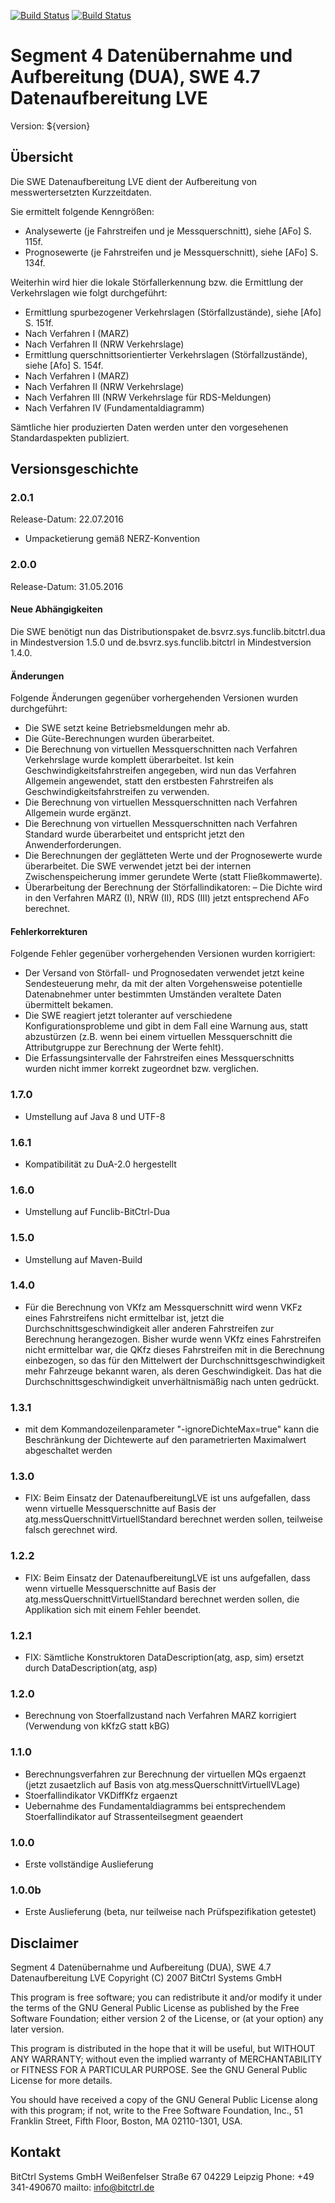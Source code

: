 [![Build Status](https://travis-ci.org/bitctrl/de.bsvrz.dua.dalve.svg?branch=master)](https://travis-ci.org/bitctrl/de.bsvrz.dua.dalve)
[![Build Status](https://api.bintray.com/packages/bitctrl/maven/de.bsvrz.dua.dalve/images/download.svg)](https://bintray.com/bitctrl/maven/de.bsvrz.dua.dalve)

# Segment 4 Datenübernahme und Aufbereitung (DUA), SWE 4.7 Datenaufbereitung LVE

Version: ${version}

## Übersicht

Die SWE Datenaufbereitung LVE dient der Aufbereitung von messwertersetzten Kurzzeitdaten.

Sie ermittelt folgende Kenngrößen:

  - Analysewerte (je Fahrstreifen und je Messquerschnitt), siehe [AFo] S. 115f.
  - Prognosewerte (je Fahrstreifen und je Messquerschnitt), siehe [AFo] S. 134f.

Weiterhin wird hier die lokale Störfallerkennung bzw. die Ermittlung der Verkehrslagen wie folgt
durchgeführt:

  - Ermittlung spurbezogener Verkehrslagen (Störfallzustände), siehe [Afo] S. 151f.
  - Nach Verfahren I (MARZ)
  - Nach Verfahren II (NRW Verkehrslage)
  - Ermittlung querschnittsorientierter Verkehrslagen (Störfallzustände), siehe [Afo] S. 154f.
  - Nach Verfahren I (MARZ)
  - Nach Verfahren II (NRW Verkehrslage)
  - Nach Verfahren III (NRW Verkehrslage für RDS-Meldungen)
  - Nach Verfahren IV (Fundamentaldiagramm)

Sämtliche hier produzierten Daten werden unter den vorgesehenen Standardaspekten publiziert.

## Versionsgeschichte

### 2.0.1

Release-Datum: 22.07.2016

- Umpacketierung gemäß NERZ-Konvention

### 2.0.0

Release-Datum: 31.05.2016

#### Neue Abhängigkeiten

Die SWE benötigt nun das Distributionspaket de.bsvrz.sys.funclib.bitctrl.dua in
Mindestversion 1.5.0 und de.bsvrz.sys.funclib.bitctrl in Mindestversion 1.4.0.

#### Änderungen

Folgende Änderungen gegenüber vorhergehenden Versionen wurden durchgeführt:

- Die SWE setzt keine Betriebsmeldungen mehr ab.
- Die Güte-Berechnungen wurden überarbeitet.
- Die Berechnung von virtuellen Messquerschnitten nach Verfahren Verkehrslage
  wurde komplett überarbeitet. Ist kein Geschwindigkeitsfahrstreifen angegeben,
  wird nun das Verfahren Allgemein angewendet, statt den erstbesten Fahrstreifen
  als Geschwindigkeitsfahrstreifen zu verwenden.
- Die Berechnung von virtuellen Messquerschnitten nach Verfahren Allgemein wurde
  ergänzt.
- Die Berechnung von virtuellen Messquerschnitten nach Verfahren Standard wurde
  überarbeitet und entspricht jetzt den Anwenderforderungen.
- Die Berechnungen der geglätteten Werte und der Prognosewerte wurde überarbeitet.
  Die SWE verwendet jetzt bei der internen Zwischenspeicherung immer gerundete
  Werte (statt Fließkommawerte).
- Überarbeitung der Berechnung der Störfallindikatoren:
   – Die Dichte wird in den Verfahren MARZ (I), NRW (II), RDS (III) jetzt
     entsprechend AFo berechnet.

#### Fehlerkorrekturen

Folgende Fehler gegenüber vorhergehenden Versionen wurden korrigiert:

- Der Versand von Störfall- und Prognosedaten verwendet jetzt keine Sendesteuerung
  mehr, da mit der alten Vorgehensweise potentielle Datenabnehmer unter bestimmten
  Umständen veraltete Daten übermittelt bekamen.
- Die SWE reagiert jetzt toleranter auf verschiedene Konfigurationsprobleme und
  gibt in dem Fall eine Warnung aus, statt abzustürzen (z.B. wenn bei einem virtuellen
  Messquerschnitt die Attributgruppe zur Berechnung der Werte fehlt).
- Die Erfassungsintervalle der Fahrstreifen eines Messquerschnitts wurden nicht immer
  korrekt zugeordnet bzw. verglichen.

### 1.7.0

- Umstellung auf Java 8 und UTF-8

### 1.6.1

- Kompatibilität zu DuA-2.0 hergestellt

### 1.6.0

- Umstellung auf Funclib-BitCtrl-Dua

### 1.5.0

- Umstellung auf Maven-Build

### 1.4.0

  - Für die Berechnung von VKfz am Messquerschnitt wird wenn VKFz eines Fahrstreifens nicht
    ermittelbar ist, jetzt die Durchschnittsgeschwindigkeit aller anderen Fahrstreifen zur
    Berechnung herangezogen. Bisher wurde wenn VKfz eines Fahrstreifen nicht ermittelbar war,    die
    QKfz dieses Fahrstreifen mit in die Berechnung einbezogen, so das für den Mittelwert der
    Durchschnittsgeschwindigkeit mehr Fahrzeuge bekannt waren, als deren Geschwindigkeit. Das hat
    die Durchschnittsgeschwindigkeit unverhältnismäßig nach unten gedrückt.

### 1.3.1

  - mit dem Kommandozeilenparameter "-ignoreDichteMax=true" kann die Beschränkung der Dichtewerte
    auf den parametrierten Maximalwert abgeschaltet werden

### 1.3.0

  - FIX: Beim Einsatz der DatenaufbereitungLVE ist uns aufgefallen, dass wenn virtuelle
    Messquerschnitte auf Basis der atg.messQuerschnittVirtuellStandard berechnet werden sollen,
    teilweise falsch gerechnet wird.

### 1.2.2

  - FIX: Beim Einsatz der DatenaufbereitungLVE ist uns aufgefallen, dass wenn virtuelle
    Messquerschnitte auf Basis der atg.messQuerschnittVirtuellStandard berechnet werden sollen, die
    Applikation sich mit einem Fehler beendet.

### 1.2.1

  - FIX: Sämtliche Konstruktoren DataDescription(atg, asp, sim) ersetzt durch
     DataDescription(atg, asp)

### 1.2.0

  - Berechnung von Stoerfallzustand nach Verfahren MARZ korrigiert (Verwendung von kKfzG statt kBG)

### 1.1.0

  - Berechnungsverfahren zur Berechnung der virtuellen MQs ergaenzt (jetzt zusaetzlich auf Basis von
    atg.messQuerschnittVirtuellVLage)
  - Stoerfallindikator VKDiffKfz ergaenzt
  - Uebernahme des Fundamentaldiagramms bei entsprechendem Stoerfallindikator auf
    Strassenteilsegment geaendert

### 1.0.0

  - Erste vollständige Auslieferung

### 1.0.0b

  - Erste Auslieferung (beta, nur teilweise nach Prüfspezifikation getestet)


## Disclaimer

Segment 4 Datenübernahme und Aufbereitung (DUA), SWE 4.7 Datenaufbereitung LVE
Copyright (C) 2007 BitCtrl Systems GmbH

This program is free software; you can redistribute it and/or modify it under
the terms of the GNU General Public License as published by the Free Software
Foundation; either version 2 of the License, or (at your option) any later
version.

This program is distributed in the hope that it will be useful, but WITHOUT
ANY WARRANTY; without even the implied warranty of MERCHANTABILITY or FITNESS
FOR A PARTICULAR PURPOSE. See the GNU General Public License for more
details.

You should have received a copy of the GNU General Public License along with
this program; if not, write to the Free Software Foundation, Inc., 51
Franklin Street, Fifth Floor, Boston, MA 02110-1301, USA.


## Kontakt

BitCtrl Systems GmbH
Weißenfelser Straße 67
04229 Leipzig
Phone: +49 341-490670
mailto: info@bitctrl.de
